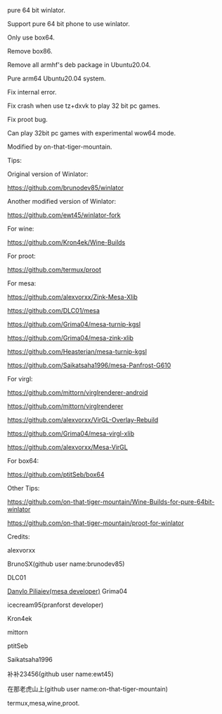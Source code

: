 pure 64 bit winlator.

Support pure 64 bit phone to use winlator.

Only use box64.

Remove box86.

Remove all armhf's deb package in Ubuntu20.04.

Pure arm64 Ubuntu20.04 system.

Fix internal error.

Fix crash when use tz+dxvk to play 32 bit pc games.

Fix proot bug.

Can play 32bit pc games with experimental wow64 mode.

Modified by on-that-tiger-mountain.

Tips:

Original version of Winlator:

https://github.com/brunodev85/winlator

Another modified version of Winlator:

https://github.com/ewt45/winlator-fork

For wine:

https://github.com/Kron4ek/Wine-Builds

For proot:

https://github.com/termux/proot

For mesa:

https://github.com/alexvorxx/Zink-Mesa-Xlib

https://github.com/DLC01/mesa

https://github.com/Grima04/mesa-turnip-kgsl

https://github.com/Grima04/mesa-zink-xlib

https://github.com/Heasterian/mesa-turnip-kgsl

https://github.com/Saikatsaha1996/mesa-Panfrost-G610

For virgl:

https://github.com/mittorn/virglrenderer-android

https://github.com/mittorn/virglrenderer

https://github.com/alexvorxx/VirGL-Overlay-Rebuild

https://github.com/Grima04/mesa-virgl-xlib

https://github.com/alexvorxx/Mesa-VirGL

For box64:

https://github.com/ptitSeb/box64


Other Tips:

https://github.com/on-that-tiger-mountain/Wine-Builds-for-pure-64bit-winlator

https://github.com/on-that-tiger-mountain/proot-for-winlator

Credits:

alexvorxx

BrunoSX(github user name:brunodev85)

DLC01

[Danylo Piliaiev(mesa developer)](https://blogs.igalia.com/dpiliaiev/tags/mesa/)
Grima04

icecream95(pranforst developer)

Kron4ek

mittorn

ptitSeb

Saikatsaha1996

补补23456(github user name:ewt45)

在那老虎山上(github user name:on-that-tiger-mountain)

termux,mesa,wine,proot.